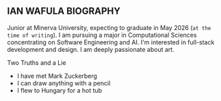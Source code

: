 ## IAN WAFULA BIOGRAPHY

Junior at Minerva University, expecting to graduate in May 2026 (`at the time of writing`). I am pursuing a major in Computational Sciences concentrating on Software Engineering and AI. I'm interested in full-stack development and design. I am deeply passionate about art.


Two Truths and a Lie 
- I have met Mark Zuckerberg
- I can draw anything with a pencil
- I flew to Hungary for a hot tub 

